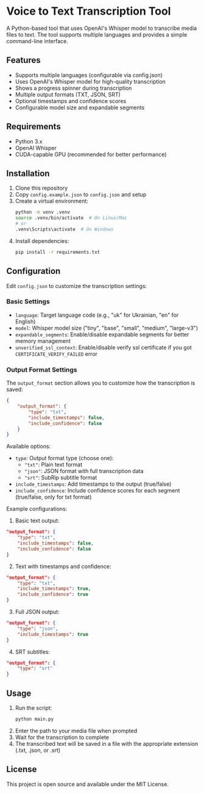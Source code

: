 # Voice to Text Transcription Tool

A Python-based tool that uses OpenAI's Whisper model to transcribe media files to text. The tool supports multiple languages and provides a simple command-line interface.

## Features

- Supports multiple languages (configurable via config.json)
- Uses OpenAI's Whisper model for high-quality transcription
- Shows a progress spinner during transcription
- Multiple output formats (TXT, JSON, SRT)
- Optional timestamps and confidence scores
- Configurable model size and expandable segments

## Requirements

- Python 3.x
- OpenAI Whisper
- CUDA-capable GPU (recommended for better performance)

## Installation

1. Clone this repository
2. Copy `config.example.json` to `config.json` and setup
3. Create a virtual environment:
   ```bash
   python -m venv .venv
   source .venv/bin/activate  # On Linux/Mac
   # or
   .venv\Scripts\activate  # On Windows
   ```
4. Install dependencies:
   ```bash
   pip install -r requirements.txt
   ```

## Configuration

Edit `config.json` to customize the transcription settings:

### Basic Settings
- `language`: Target language code (e.g., "uk" for Ukrainian, "en" for English)
- `model`: Whisper model size ("tiny", "base", "small", "medium", "large-v3")
- `expandable_segments`: Enable/disable expandable segments for better memory management
- `unverified_ssl_context`: Enable/disable verify ssl certificate if you got `CERTIFICATE_VERIFY_FAILED` error

### Output Format Settings
The `output_format` section allows you to customize how the transcription is saved:

```json
{
    "output_format": {
        "type": "txt",
        "include_timestamps": false,
        "include_confidence": false
    }
}
```

Available options:
- `type`: Output format type (choose one):
  - `"txt"`: Plain text format
  - `"json"`: JSON format with full transcription data
  - `"srt"`: SubRip subtitle format
- `include_timestamps`: Add timestamps to the output (true/false)
- `include_confidence`: Include confidence scores for each segment (true/false, only for txt format)

Example configurations:

1. Basic text output:
```json
"output_format": {
    "type": "txt",
    "include_timestamps": false,
    "include_confidence": false
}
```

2. Text with timestamps and confidence:
```json
"output_format": {
    "type": "txt",
    "include_timestamps": true,
    "include_confidence": true
}
```

3. Full JSON output:
```json
"output_format": {
    "type": "json",
    "include_timestamps": true
}
```

4. SRT subtitles:
```json
"output_format": {
    "type": "srt"
}
```

## Usage

1. Run the script:
   ```bash
   python main.py
   ```
2. Enter the path to your media file when prompted
3. Wait for the transcription to complete
4. The transcribed text will be saved in a file with the appropriate extension (.txt, .json, or .srt)

## License

This project is open source and available under the MIT License. 